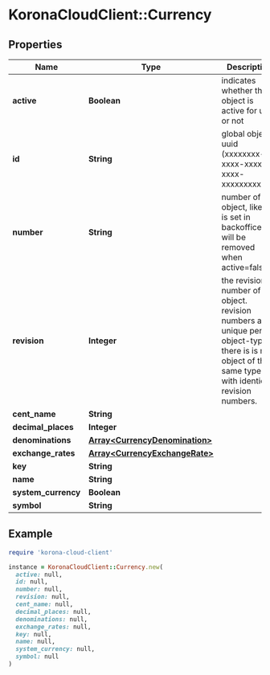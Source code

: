 # KoronaCloudClient::Currency

## Properties

| Name | Type | Description | Notes |
| ---- | ---- | ----------- | ----- |
| **active** | **Boolean** | indicates whether the object is active for use or not | [optional][readonly] |
| **id** | **String** | global object uuid (xxxxxxxx-xxxx-xxxx-xxxx-xxxxxxxxxxxx) | [optional] |
| **number** | **String** | number of the object, like it is set in backoffice; will be removed when active&#x3D;false | [optional] |
| **revision** | **Integer** | the revision number of the object. revision numbers are unique per object-type. there is is no object of the same type with identical revision numbers. | [optional][readonly] |
| **cent_name** | **String** |  | [optional] |
| **decimal_places** | **Integer** |  | [optional] |
| **denominations** | [**Array&lt;CurrencyDenomination&gt;**](CurrencyDenomination.md) |  | [optional] |
| **exchange_rates** | [**Array&lt;CurrencyExchangeRate&gt;**](CurrencyExchangeRate.md) |  | [optional] |
| **key** | **String** |  | [optional] |
| **name** | **String** |  | [optional] |
| **system_currency** | **Boolean** |  | [optional] |
| **symbol** | **String** |  | [optional] |

## Example

```ruby
require 'korona-cloud-client'

instance = KoronaCloudClient::Currency.new(
  active: null,
  id: null,
  number: null,
  revision: null,
  cent_name: null,
  decimal_places: null,
  denominations: null,
  exchange_rates: null,
  key: null,
  name: null,
  system_currency: null,
  symbol: null
)
```

